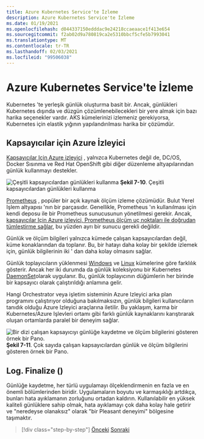 ```yaml
---
title: Azure Kubernetes Service'te İzleme
description: Azure Kubernetes Service'te İzleme
ms.date: 01/19/2021
ms.openlocfilehash: d044337150edddac9e24218ccaeaace1f413e654
ms.sourcegitcommit: f2ab02d9a780819ca2e5310bbcf5cfe5b7993041
ms.translationtype: MT
ms.contentlocale: tr-TR
ms.lasthandoff: 02/03/2021
ms.locfileid: "99506038"
---
```

# <a name="monitoring-in-azure-kubernetes-services"></a>Azure Kubernetes Service'te İzleme

Kubernetes 'te yerleşik günlük oluşturma basit bir. Ancak, günlükleri Kubernetes dışında ve düzgün çözümlenebilecekleri bir yere almak için bazı harika seçenekler vardır. AKS kümelerinizi izlemeniz gerekiyorsa, Kubernetes için elastik yığının yapılandırılması harika bir çözümdür.

## <a name="azure-monitor-for-containers"></a>Kapsayıcılar için Azure İzleyici

[Kapsayıcılar Için Azure izleyici](/azure/azure-monitor/insights/container-insights-overview) , yalnızca Kubernetes değil de, DC/OS, Docker Sısınma ve Red Hat OpenShift gibi diğer düzenleme altyapılarından günlük kullanmayı destekler.

![Çeşitli kapsayıcılardan günlükleri kullanma ](./media/containers-diagram.png)
 **Şekil 7-10**. Çeşitli kapsayıcılardan günlükleri kullanma

[Prometheus](https://prometheus.io/) , popüler bir açık kaynak ölçüm izleme çözümüdür. Bulut Yerel Işlem altyapısı 'nın bir parçasıdır. Genellikle, Prometheus 'ın kullanılması için kendi deposu ile bir Prometheus sunucusunun yönetilmesi gerekir. Ancak, [kapsayıcılar Için Azure izleyici, Prometheus ölçüm uç noktaları ile doğrudan tümleştirme sağlar](/azure/azure-monitor/insights/container-insights-prometheus-integration), bu yüzden ayrı bir sunucu gerekli değildir.

Günlük ve ölçüm bilgileri yalnızca kümede çalışan kapsayıcılardan değil, küme konaklarından da toplanır. Bu, bir hatayı daha kolay bir şekilde izlemek için, günlük bilgilerinin iki ' dan daha kolay olmasını sağlar.

Günlük toplayıcıların yüklenmesi [Windows](/azure/azure-monitor/insights/containers#configure-a-log-analytics-windows-agent-for-kubernetes) ve [Linux](/azure/azure-monitor/insights/containers#configure-a-log-analytics-linux-agent-for-kubernetes) kümelerine göre farklılık gösterir. Ancak her iki durumda da günlük koleksiyonu bir Kubernetes [DaemonSet](https://kubernetes.io/docs/concepts/workloads/controllers/daemonset/)olarak uygulanır. Bu, günlük toplayıcının düğümlerin her birinde bir kapsayıcı olarak çalıştırıldığı anlamına gelir.

Hangi Orchestrator veya işletim sisteminin Azure Izleyici arka plan programını çalıştırıyor olduğuna bakılmaksızın, günlük bilgileri kullanıcıların tanıdık olduğu Azure Izleyici araçlarına iletilir. Bu yaklaşım, karma bir Kubernetes/Azure Işlevleri ortamı gibi farklı günlük kaynaklarını karıştırarak oluşan ortamlarda paralel bir deneyim sağlar.

![Bir dizi çalışan kapsayıcıyı günlüğe kaydetme ve ölçüm bilgilerini gösteren örnek bir Pano. ](./media/containers-dashboard.png)
 **Şekil 7-11**. Çok sayıda çalışan kapsayıcılardan günlük ve ölçüm bilgilerini gösteren örnek bir Pano.

## <a name="logfinalize"></a>Log. Finalize ()

Günlüğe kaydetme, her türlü uygulamayı ölçeklendirmenin en fazla ve en önemli bölümlerinden biridir. Uygulamaların boyutu ve karmaşıklığı artdıkça, bunları hata ayıklamanın zorluğunu ortadan kaldırın. Kullanılabilir en yüksek kaliteli günlüklere sahip olmak, hata ayıklamayı çok daha kolay hale getirir ve "neredeyse olanaksız" olarak "bir Pleasant deneyimi" bölgesine taşımaktır.

>[!div class="step-by-step"]
>[Önceki](logging-with-elastic-stack.md) 
> [Sonraki](azure-monitor.md)
